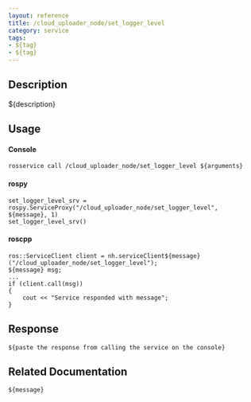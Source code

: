 ```yaml
---
layout: reference
title: /cloud_uploader_node/set_logger_level
category: service
tags: 
- ${tag} 
- ${tag}
---
```


## Description
${description}

## Usage
#### Console
```
rosservice call /cloud_uploader_node/set_logger_level ${arguments}
```

#### rospy
```
set_logger_level_srv = rospy.ServiceProxy("/cloud_uploader_node/set_logger_level", ${message}, 1)
set_logger_level_srv()
```

#### roscpp
```
ros::ServiceClient client = nh.serviceClient${message}("/cloud_uploader_node/set_logger_level");
${message} msg;
...
if (client.call(msg))
{
    cout << "Service responded with message";
}
```

## Response
```
${paste the response from calling the service on the console}
```

## Related Documentation
``${message}``  